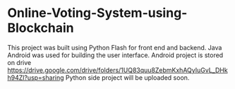 # Online-Voting-System-using-Blockchain
This project was built using Python Flash for front end and backend.
Java Android was used for building the user interface.
Android project is stored on drive https://drive.google.com/drive/folders/1UQ83quu8ZebmKxhAQyIuGvL_DHkh94Zl?usp=sharing
Python side project will be uploaded soon.
